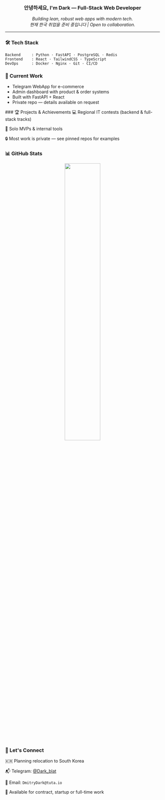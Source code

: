 <h3 align="center">안녕하세요, I'm Dark — Full-Stack Web Developer</h3>

<p align="center">
  <em>Building lean, robust web apps with modern tech.</em><br>
  <em>현재 한국 취업을 준비 중입니다 | Open to collaboration.</em>
</p>

---

### 🛠 Tech Stack

```
Backend     : Python · FastAPI · PostgreSQL · Redis  
Frontend    : React · TailwindCSS · TypeScript  
DevOps      : Docker · Nginx · Git · CI/CD
```
### 🔧 Current Work
<ul>
  <li>Telegram WebApp for e-commerce</li>

  <li>Admin dashboard with product & order systems</li>

  <li>Built with FastAPI + React</li>

  <li>Private repo — details available on request</li>
</ul>
### 🏆 Projects & Achievements
💻 Regional IT contests (backend & full-stack tracks)

🧠 Solo MVPs & internal tools

🔒 Most work is private — see pinned repos for examples

### 📊 GitHub Stats
<p align="center"> <img src="https://github-readme-stats.vercel.app/api/top-langs/?username=psychosomat&layout=compact&theme=tokyonight" width="48%" /> </p>

### 🤝 Let's Connect
🇰🇷 Planning relocation to South Korea

📬 Telegram: [@Dark_blat](https://t.me/Dark_blat)

📧 Email: `DmitryDark@tuta.io`

💼 Available for contract, startup or full-time work
